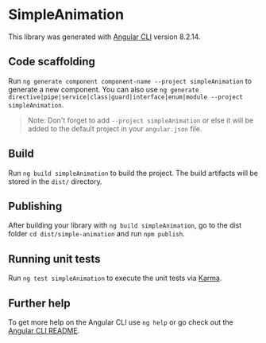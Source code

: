 # SimpleAnimation

This library was generated with [Angular CLI](https://github.com/angular/angular-cli) version 8.2.14.

## Code scaffolding

Run `ng generate component component-name --project simpleAnimation` to generate a new component. You can also use `ng generate directive|pipe|service|class|guard|interface|enum|module --project simpleAnimation`.
> Note: Don't forget to add `--project simpleAnimation` or else it will be added to the default project in your `angular.json` file. 

## Build

Run `ng build simpleAnimation` to build the project. The build artifacts will be stored in the `dist/` directory.

## Publishing

After building your library with `ng build simpleAnimation`, go to the dist folder `cd dist/simple-animation` and run `npm publish`.

## Running unit tests

Run `ng test simpleAnimation` to execute the unit tests via [Karma](https://karma-runner.github.io).

## Further help

To get more help on the Angular CLI use `ng help` or go check out the [Angular CLI README](https://github.com/angular/angular-cli/blob/master/README.md).
